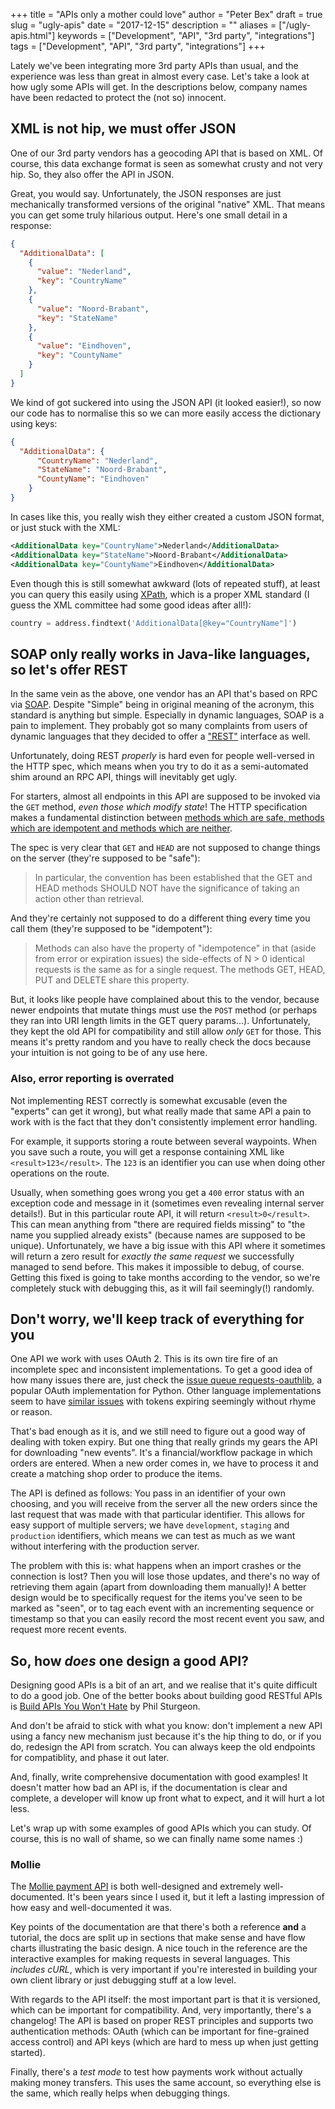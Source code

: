 +++
title = "APIs only a mother could love"
author = "Peter Bex"
draft = true
slug = "ugly-apis"
date = "2017-12-15"
description = ""
aliases = ["/ugly-apis.html"]
keywords = ["Development", "API", "3rd party", "integrations"]
tags = ["Development", "API", "3rd party", "integrations"]
+++


Lately we've been integrating more 3rd party APIs than usual, and the
experience was less than great in almost every case.  Let's take a
look at how ugly some APIs will get.  In the descriptions below,
company names have been redacted to protect the (not so) innocent.

## XML is not hip, we must offer JSON

One of our 3rd party vendors has a geocoding API that is based on XML.
Of course, this data exchange format is seen as somewhat crusty and
not very hip.  So, they also offer the API in JSON.

Great, you would say. Unfortunately, the JSON responses are just
mechanically transformed versions of the original "native" XML.  That
means you can get some truly hilarious output.  Here's one small
detail in a response:

```json
{
  "AdditionalData": [
    {
      "value": "Nederland",
      "key": "CountryName"
    },
    {
      "value": "Noord-Brabant",
      "key": "StateName"
    },
    {
      "value": "Eindhoven",
      "key": "CountyName"
    }
  ]
}
```

We kind of got suckered into using the JSON API (it looked easier!),
so now our code has to normalise this so we can more easily access the
dictionary using keys:

```json
{
  "AdditionalData": {
      "CountryName": "Nederland",
      "StateName": "Noord-Brabant",
      "CountyName": "Eindhoven"
    }
}
```

In cases like this, you really wish they either created a custom JSON
format, or just stuck with the XML:

```xml
<AdditionalData key="CountryName">Nederland</AdditionalData>
<AdditionalData key="StateName">Noord-Brabant</AdditionalData>
<AdditionalData key="CountyName">Eindhoven</AdditionalData>
```

Even though this is still somewhat awkward (lots of repeated stuff),
at least you can query this easily
using [XPath](https://en.wikipedia.org/wiki/Xpath), which is a proper
XML standard (I guess the XML committee had some good ideas after
all!):

```python
country = address.findtext('AdditionalData[@key="CountryName"]')
```


## SOAP only really works in Java-like languages, so let's offer REST

In the same vein as the above, one vendor has an API that's based on
RPC via [SOAP](https://en.wikipedia.org/wiki/SOAP).  Despite "Simple"
being in original meaning of the acronym, this standard is anything
but simple.  Especially in dynamic languages, SOAP is a pain to
implement.  They probably got so many complaints from users of dynamic
languages that they decided to offer a
["REST"](https://en.wikipedia.org/wiki/Representational_state_transfer) interface
as well.

Unfortunately, doing REST *properly* is hard even for people
well-versed in the HTTP spec, which means when you try to do it as a
semi-automated shim around an RPC API, things will inevitably get
ugly.

For starters, almost all endpoints in this API are supposed to be
invoked via the `GET` method, *even those which modify state*!  The
HTTP specification makes a fundamental distinction
between
[methods which are safe, methods which are idempotent and methods which are neither](https://tools.ietf.org/html/rfc2616#section-9.1).

The spec is very clear that `GET` and `HEAD` are not supposed to
change things on the server (they're supposed to be "safe"):

> In particular, the convention has been established that the GET and
> HEAD methods SHOULD NOT have the significance of taking an action
> other than retrieval.

And they're certainly not supposed to do a different thing every time
you call them (they're supposed to be "idempotent"):

> Methods can also have the property of "idempotence" in that (aside
> from error or expiration issues) the side-effects of N > 0 identical
> requests is the same as for a single request. The methods GET, HEAD,
> PUT and DELETE share this property.

But, it looks like people have complained about this to the vendor,
because newer endpoints that mutate things must use the `POST` method
(or perhaps they ran into URI length limits in the GET query
params...).  Unfortunately, they kept the old API for compatibility
and still allow *only* `GET` for those.  This means it's pretty random
and you have to really check the docs because your intuition is not
going to be of any use here.


### Also, error reporting is overrated

Not implementing REST correctly is somewhat excusable (even the
"experts" can get it wrong), but what really made that same API a pain
to work with is the fact that they don't consistently implement error
handling.

For example, it supports storing a route between several waypoints.
When you save such a route, you will get a response containing XML
like `<result>123</result>`.  The `123` is an identifier you can use
when doing other operations on the route.

Usually, when something goes wrong you get a `400` error status with
an exception code and message in it (sometimes even revealing internal
server details!).  But in this particular route API, it will return
`<result>0</result>`.  This can mean anything from "there are required
fields missing" to "the name you supplied already exists" (because
names are supposed to be unique).  Unfortunately, we have a big issue
with this API where it sometimes will return a zero result for
*exactly the same request* we successfully managed to send before.
This makes it impossible to debug, of course.  Getting this fixed is
going to take months according to the vendor, so we're completely
stuck with debugging this, as it will fail seemingly(!) randomly.


## Don't worry, we'll keep track of everything for you

One API we work with uses OAuth 2.  This is its own tire fire of an
incomplete spec and inconsistent implementations.  To get a good idea
of how many issues there are, just check
the
[issue queue requests-oauthlib](https://github.com/requests/requests-oauthlib/issues),
a popular OAuth implementation for Python.  Other language
implementations seem to
have [similar issues](https://github.com/oauth-xx/oauth2/issues) with
tokens expiring seemingly without rhyme or reason.

That's bad enough as it is, and we still need to figure out a good way
of dealing with token expiry.  But one thing that really grinds my
gears the API for downloading "new events".  It's a financial/workflow
package in which orders are entered.  When a new order comes in, we
have to process it and create a matching shop order to produce the
items.

The API is defined as follows: You pass in an identifier of your own
choosing, and you will receive from the server all the new orders
since the last request that was made with that particular identifier.
This allows for easy support of multiple servers; we have
`development`, `staging` and `production` identifiers, which means we
can test as much as we want without interfering with the production
server.

The problem with this is: what happens when an import crashes or the
connection is lost?  Then you will lose those updates, and there's no
way of retrieving them again (apart from downloading them manually)!
A better design would be to specifically request for the items you've
seen to be marked as "seen", or to tag each event with an incrementing
sequence or timestamp so that you can easily record the most recent
event you saw, and request more recent events.


## So, how *does* one design a good API?

Designing good APIs is a bit of an art, and we realise that it's quite
difficult to do a good job.  One of the better books about building
good RESTful APIs
is
[Build APIs You Won't Hate](https://leanpub.com/build-apis-you-wont-hate) by
Phil Sturgeon.

And don't be afraid to stick with what you know: don't implement a new
API using a fancy new mechanism just because it's the hip thing to do,
or if you do, redesign the API from scratch.  You can always keep the
old endpoints for compatiblity, and phase it out later.

And, finally, write comprehensive documentation with good examples!
It doesn't matter how bad an API is, if the documentation is clear and
complete, a developer will know up front what to expect, and it will
hurt a lot less.

Let's wrap up with some examples of good APIs which you can study.  Of
course, this is no wall of shame, so we can finally name some names :)

### Mollie

The [Mollie payment API](https://www.mollie.com/nl/developers) is both
well-designed and extremely well-documented.  It's been years since I
used it, but it left a lasting impression of how easy and
well-documented it was.

Key points of the documentation are that there's both a reference
**and** a tutorial, the docs are split up in sections that make sense
and have flow charts illustrating the basic design.  A nice touch in
the reference are the interactive examples for making requests in
several languages.  This *includes cURL*, which is very important if
you're interested in building your own client library or just
debugging stuff at a low level.

With regards to the API itself: the most important part is that it is
versioned, which can be important for compatibility.  And, very
importantly, there's a changelog!  The API is based on proper REST
principles and supports two authentication methods: OAuth (which can
be important for fine-grained access control) and API keys (which are
hard to mess up when just getting started).

Finally, there's a *test mode* to test how payments work without
actually making money transfers. This uses the same account, so
everything else is the same, which really helps when debugging things.
